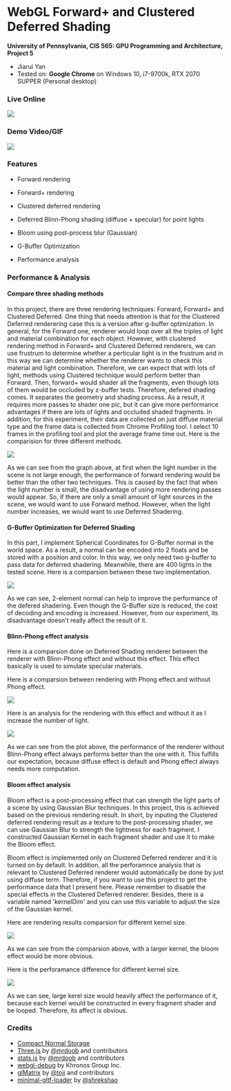WebGL Forward+ and Clustered Deferred Shading
======================

**University of Pennsylvania, CIS 565: GPU Programming and Architecture, Project 5**

* Jiarui Yan
* Tested on: **Google Chrome** on
  Windows 10, i7-9700k, RTX 2070 SUPPER (Personal desktop)

### Live Online

[![](./img/Title.PNG)](https://jerryyan97.github.io/Project5-WebGL-Forward-Plus-and-Clustered-Deferred/)

### Demo Video/GIF

![](./img/webgl_defered_forward.gif)

### Features

* Forward rendering

* Forward+ rendering

* Clustered deferred rendering

* Deferred Blinn-Phong shading (diffuse + specular) for point lights

* Bloom using post-process blur (Gaussian)

* G-Buffer Optimization

* Performance analysis

### Performance & Analysis

#### Compare three shading methods

In this project, there are three rendering techniques: Forward, Forward+ and Clustered Deferred. One thing that needs attention is that for the Clustered Deferred renderering case this is a version after g-buffer optimization. In general, for the Forward one, renderer would loop over all the triples of light and material combination for each object. However, with clustered rendering method in Forward+ and Clustered Deferred renderers, we can use frustrum to determine whether a perticular light is in the frustrum and in this way we can determine whether the renderer wants to check this material and light combination. Therefore, we can expect that with lots of light, methods using Clustered technique would perform better than Forward. Then, forward+ would shader all the fragments, even though lots of them would be occluded by z-buffer tests. Therefore, defered shading comes. It separates the geometry and shading process. As a result, it requires more passes to shader one pic, but it can give more performance advantages if there are lots of lights and occluded shaded fragments. In addition, for this experiment, their data are collected on just diffuse material type and the frame data is collected from Chrome Profiling tool. I select 10 frames in the profiling tool and plot the average frame time out. Here is the comparision for three different methods.

![](./img/performance_comarsion_three_rendering.PNG)

As we can see from the graph above, at first when the light number in the scene is not large enough, the performance of forward rendering would be better than the other two techniques. This is caused by the fact that when the light number is small, the disadvantage of using more rendering passes would appear. So, if there are only a small amount of light sources in the scene, we would want to use Forward method. However, when the light number increases, we would want to use Deferred Shadering.

#### G-Buffer Optimization for Deferred Shading

In this part, I implement Spherical Coordinates for G-Buffer normal in the world space. As a result, a normal can be encoded into 2 floats and be stored with a position and color. In this way, we only need two g-buffer to pass data for deferred shadering. Meanwhile, there are 400 lights in the tested scene. Here is a comparsion between these two implementation.

![](./img/gbuffer_comare.PNG)

As we can see, 2-element normal can help to improve the performance of the defered shadering. Even though the G-Buffer size is reduced, the cost of decoding and encoding is increased. However, from our experiment, its disadvantage doesn't really affect the result of it. 

#### Blinn-Phong effect analysis

Here is a comparsion done on Deferred Shading renderer between the renderer with Blinn-Phong effect and without this effect. This effect basically is used to simulate specular materials. 

Here is a comparsion between rendering with Phong effect and without Phong effect.

![](./img/Phong_effect.png)

Here is an analysis for the rendering with this effect and without it as I increase the number of light.

![](./img/Phong_Performance.PNG)

As we can see from the plot above, the performance of the renderer without Blinn-Phong effect always performs better than the one with it. This fulfills our expectation, because diffuse effect is default and Phong effect always needs more computation. 

#### Bloom effect analysis

Bloom effect is a post-processing effect that can strength the light parts of a scene by using Gaussian Blur techniques. In this project, this is achieved based on the previous rendering result. In short, by inputing the Clustered deferred rendering result as a texture to the post-processing shader, we can use Gaussian Blur to strength the lightness for each fragment. I constructed Gaussian Kernel in each fragment shader and use it to make the Bloom effect.

Bloom effect is implemented only on Clustered Deferred renderer and it is turned on by default. In addition, all the perforamnce analysis that is relevant to Clustered Deferred renderer would automatically be done by just using diffuse term. Therefore, if you want to use this project to get the performance data that I present here. Please remember to disable the special effects in the Clustered Deferred renderer. Besides, there is a variable named 'kernelDim' and you can use this variable to adjust the size of the Gaussian kernel.

Here are rendering results comparsion for different kernel size.

![](./img/Bloom_Effect.png)

As we can see from the comparsion above, with a larger kernel, the bloom effect would be more obvious.

Here is the perforamance difference for different kernel size.

![](./img/Kernel_Size_Performance.PNG)

As we can see, large kerel size would heavily affect the performance of it, because each kernel would be constructed in every fragment shader and be looped. Therefore, its affect is obvious.

### Credits

* [Compact Normal Storage](https://aras-p.info/texts/CompactNormalStorage.html)
* [Three.js](https://github.com/mrdoob/three.js) by [@mrdoob](https://github.com/mrdoob) and contributors
* [stats.js](https://github.com/mrdoob/stats.js) by [@mrdoob](https://github.com/mrdoob) and contributors
* [webgl-debug](https://github.com/KhronosGroup/WebGLDeveloperTools) by Khronos Group Inc.
* [glMatrix](https://github.com/toji/gl-matrix) by [@toji](https://github.com/toji) and contributors
* [minimal-gltf-loader](https://github.com/shrekshao/minimal-gltf-loader) by [@shrekshao](https://github.com/shrekshao)

